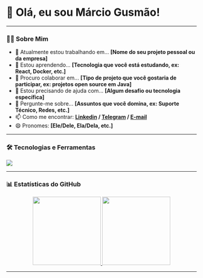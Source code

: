 # 👋 Olá, eu sou Márcio Gusmão!

---

### 👨‍💻 Sobre Mim

- 🔭 Atualmente estou trabalhando em... **[Nome do seu projeto pessoal ou da empresa]**
- 🌱 Estou aprendendo... **[Tecnologia que você está estudando, ex: React, Docker, etc.]**
- 👯 Procuro colaborar em... **[Tipo de projeto que você gostaria de participar, ex: projetos open source em Java]**
- 🤔 Estou precisando de ajuda com... **[Algum desafio ou tecnologia específica]**
- 💬 Pergunte-me sobre... **[Assuntos que você domina, ex: Suporte Técnico, Redes, etc.]**
- 📫 Como me encontrar: **<a href="https://www.linkedin.com/in/marciogusmao/">Linkedin</a> / <a href="https://www.t.me/sirmarcius">Telegram</a> / <a href="mailto:marciogusmao@msn.com">E-mail</a>**
- 😄 Pronomes: **[Ele/Dele, Ela/Dela, etc.]**

---

### 🛠️ Tecnologias e Ferramentas

<p align="left">
  <a href="https://skillicons.dev">
    <img src="https://skillicons.dev/icons?i=java,spring,kotlin,cs,python,mysql,postgres,git,github,docker,linux,vscode,idea,androidstudio,notion" />
  </a>
</p>
  
---

### 📊 Estatísticas do GitHub

<p align="center">
  <a href="https://github.com/sirmarciusx">
    <img height="180em" src="https://github-readme-stats.vercel.app/api?username=sirmarciusx&show_icons=true&theme=dracula&include_all_commits=true&count_private=true"/>
    <img height="180em" src="https://github-readme-stats.vercel.app/api/top-langs/?username=sirmarciusx&layout=compact&langs_count=7&theme=dracula"/>
  </a>
</p>

---
